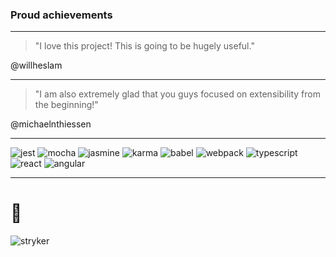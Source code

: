 ### Proud achievements

---

> "I love this project! This is going to be hugely useful."

@willheslam

---

> "I am also extremely glad that you guys focused on extensibility from the beginning!"

@michaelnthiessen

---

<!-- .slide: data-autoslide="400"-->

![jest](/img/jest.svg)<!-- .element class="fragment emblem logo-emblem" -->
![mocha](/img/mocha.svg)<!-- .element class="fragment emblem logo-emblem" -->
![jasmine](/img/jasmine.svg)<!-- .element class="fragment emblem logo-wide" -->
![karma](/img/karma.svg)<!-- .element class="fragment emblem logo-emblem" -->
![babel](/img/babel.svg)<!-- .element class="fragment emblem logo-wide" -->
![webpack](/img/webpack.svg)<!-- .element class="fragment emblem logo-wide" -->
![typescript](/img/ts.svg)<!-- .element class="fragment emblem logo-wide" -->
![react](/img/react.svg)<!-- .element class="fragment emblem logo-emblem" -->
![angular](/img/angular.svg)<!-- .element class="fragment emblem logo-emblem" data-autoslide="0" -->

---

<!-- .slide: data-background-size="100%" data-background="/img/testbash.png" data-background-color=" #F39323" -->

# 🥇

![stryker](/img/stryker.png)
